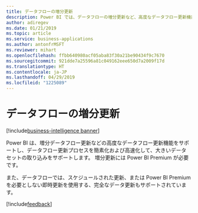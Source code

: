 ```yaml
---
title: データフローの増分更新
description: Power BI では、データフローの増分更新など、高度なデータフロー更新機能がサポートされるようになります。
author: adiregev
ms.date: 01/21/2019
ms.topic: article
ms.service: business-applications
ms.author: antonfrMSFT
ms.reviewer: mihart
ms.openlocfilehash: ffbb640980acf05aba83f30a21be90434f9c7670
ms.sourcegitcommit: 921dde7a25596a81c049162eee650d7a2009f17d
ms.translationtype: HT
ms.contentlocale: ja-JP
ms.lasthandoff: 04/29/2019
ms.locfileid: "1225089"
---
```

# <a name="incremental-dataflow-refresh"></a>データフローの増分更新
[!include[business-intelligence banner](../../../includes/business-intelligence.md)]

Power BI は、増分データフロー更新などの高度なデータフロー更新機能をサポートし、データフロー更新プロセスを簡素化および高速化して、大きいデータ セットの取り込みをサポートします。 増分更新には Power BI Premium が必要です。

また、データフローでは、スケジュールされた更新、または Power BI Premium を必要としない即時更新を使用する、完全なデータ更新もサポートされています。 

[!include[feedback](../../includes/service-feedback.md)]